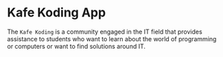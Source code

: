 # Kafe Koding App

The `Kafe Koding` is a community engaged in the IT field that provides assistance to students who want to learn about
the world of programming or computers or want to find solutions around IT.

